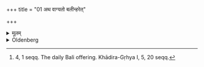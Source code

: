 +++
title = "01 अथ वाग्यतो बलीन्हरेत्"

+++

<details><summary>मूलम्</summary>

अथ वाग्यतो बलीन्हरेत् १
</details>

<details><summary>Oldenberg</summary>

1. [^1]  He then should silently offer the Balis.


[^1]:  4, 1 seqq. The daily Bali offering. Khādira-Gṛhya I, 5, 20 seqq.
</details>
